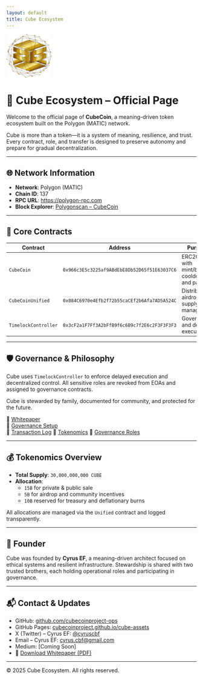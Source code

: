 ```yaml
---
layout: default
title: Cube Ecosystem
---
```


<img src="cube.svg" alt="Cube Logo" width="120" />

# 🧱 Cube Ecosystem – Official Page

Welcome to the official page of **CubeCoin**, a meaning-driven token ecosystem built on the Polygon (MATIC) network.

Cube is more than a token—it is a system of meaning, resilience, and trust. Every contract, role, and transfer is designed to preserve autonomy and prepare for gradual decentralization.

---

## 🌐 Network Information

- **Network**: Polygon (MATIC)  
- **Chain ID**: 137  
- **RPC URL**: https://polygon-rpc.com  
- **Block Explorer**: [Polygonscan – CubeCoin](https://polygonscan.com/address/0x966c3E5c3225af9ABdEbE8Db52D65f51E63037C6)

---

## 📜 Core Contracts

| Contract             | Address                                      | Purpose                                           |
|----------------------|----------------------------------------------|---------------------------------------------------|
| `CubeCoin`           | `0x966c3E5c3225af9ABdEbE8Db52D65f51E63037C6` | ERC20 token with mint/burn, cooldown, and pause  |
| `CubeCoinUnified`    | `0x084C6970e4Efb2f72b55caCEf2b6Afa7AD5A524C` | Distribution, airdrop, and supply management     |
| `TimelockController` | `0x3cF2a1F7Ff3A2bFfB9f6c6B9c7f2E6c2F3F3F3F3` | Governance and delayed execution                 |

---

## 🛡️ Governance & Philosophy

Cube uses `TimelockController` to enforce delayed execution and decentralized control. All sensitive roles are revoked from EOAs and assigned to governance contracts.

Cube is stewarded by family, documented for community, and protected for the future.

📄 [Whitepaper](https://github.com/cubecoinproject-ops/cube-assets/blob/main/docs/whitepaper.md)  
📄 [Governance Setup](https://github.com/cubecoinproject-ops/cube-assets/blob/main/rollout/governance-setup.md)  
📄 [Transaction Log](https://github.com/cubecoinproject-ops/cube-assets/blob/main/rollout/tx-hashes.md)
📄 [Tokenomics](https://github.com/cubecoinproject-ops/cube-assets/blob/main/docs/tokenomics.md)
📄 [Governance Roles](https://github.com/cubecoinproject-ops/cube-assets/blob/main/docs/roles.md)


---

## 💰 Tokenomics Overview

- **Total Supply**: `30,000,000,000 CUBE`  
- **Allocation**:
  - `15B` for private & public sale  
  - `5B` for airdrop and community incentives  
  - `10B` reserved for treasury and deflationary burns

All allocations are managed via the `Unified` contract and logged transparently.

---

## 👤 Founder

Cube was founded by **Cyrus EF**, a meaning-driven architect focused on ethical systems and resilient infrastructure. Stewardship is shared with two trusted brothers, each holding operational roles and participating in governance.

---

## 📬 Contact & Updates

- GitHub: [github.com/cubecoinproject-ops](https://github.com/cubecoinproject-ops)  
- GitHub Pages: [cubecoinproject.github.io/cube-assets](https://cubecoinproject.github.io/cube-assets)  
- X (Twitter) – Cyrus EF: [@cyruscbf](https://x.com/cyruscbf)  
- Email – Cyrus EF: [cyrus.cbf@gmail.com](mailto:cyrus.cbf@gmail.com)  
- Medium: [Coming Soon]
- 📄 [Download Whitepaper (PDF)](docs/whitepaper.pdf)

---

© 2025 Cube Ecosystem. All rights reserved.
